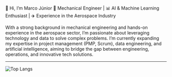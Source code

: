 👋 Hi, I’m Marco Júnior
🚀 Mechanical Engineer | 📊 AI & Machine Learning Enthusiast | ✈️ Experience in the Aerospace Industry

With a strong background in mechanical engineering and hands-on experience in the aerospace sector, I’m passionate about leveraging technology and data to solve complex problems. I’m currently expanding my expertise in project management (PMP, Scrum), data engineering, and artificial intelligence, aiming to bridge the gap between engineering, operations, and innovative tech solutions.

---
![Top Langs](https://github-readme-stats.vercel.app/api/top-langs/?username=marcojr&layout=compact&theme=radical)
